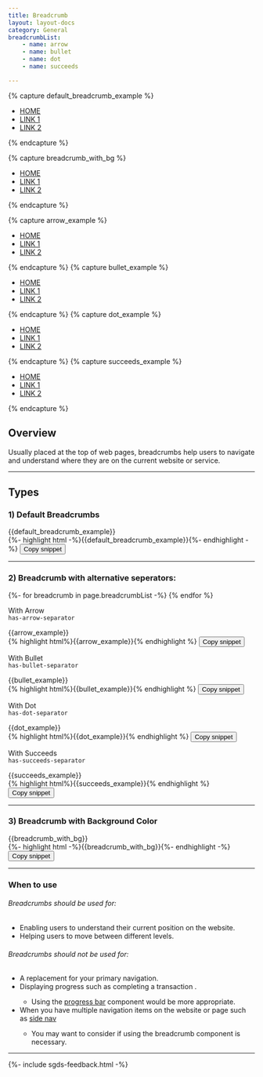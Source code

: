 ```yaml
---
title: Breadcrumb
layout: layout-docs
category: General
breadcrumbList:
    - name: arrow
    - name: bullet
    - name: dot
    - name: succeeds

---
```

{% capture default_breadcrumb_example %}
<nav class="sgds-breadcrumb" aria-label="breadcrumbs">
    <ul>
        <li><a href="">HOME</a></li>
        <li><a href="">LINK 1</a></li>
        <li><a href="">LINK 2</a></li>
    </ul>
</nav>
{% endcapture %}

{% capture breadcrumb_with_bg %}
<nav class="sgds-breadcrumb has-background-dark padding" aria-label="breadcrumbs">
    <ul>
        <li><a href="" class="has-text-white">HOME</a></li>
        <li><a href="" class="has-text-white" href="">LINK 1</a></li>
        <li><a href="" class="has-text-white" href="">LINK 2</a></li>
    </ul>
</nav>
{% endcapture %}

{% capture arrow_example %}
<nav class="sgds-breadcrumb has-arrow-separator" aria-label="breadcrumbs">
    <ul>
        <li><a href="">HOME</a></li>
        <li><a href="">LINK 1</a></li>
        <li><a href="">LINK 2</a></li>
    </ul>
</nav>
{% endcapture %}
{% capture bullet_example %}
<nav class="sgds-breadcrumb has-bullet-separator" aria-label="breadcrumbs">
    <ul>
        <li><a href="">HOME</a></li>
        <li><a href="">LINK 1</a></li>
        <li><a href="">LINK 2</a></li>
    </ul>
</nav>
{% endcapture %}
{% capture dot_example %}
<nav class="sgds-breadcrumb has-dot-separator" aria-label="breadcrumbs">
    <ul>
        <li><a href="">HOME</a></li>
        <li><a href="">LINK 1</a></li>
        <li><a href="">LINK 2</a></li>
    </ul>
</nav>
{% endcapture %}
{% capture succeeds_example %}
<nav class="sgds-breadcrumb has-succeeds-separator" aria-label="breadcrumbs">
    <ul>
        <li><a href="">HOME</a></li>
        <li><a href="">LINK 1</a></li>
        <li><a href="">LINK 2</a></li>
    </ul>
</nav>
{% endcapture %}

<h2>Overview</h2>
<p>
  Usually placed at the top of web pages, breadcrumbs help users to navigate
  and understand where they are on the current website or service.
</p>

<hr />

<h2>Types</h2>

<h3 class="has-text-weight-semibold">1) Default Breadcrumbs</h3>
<div class="sgds-example-others">
    {{default_breadcrumb_example}}
</div>
{%- highlight html -%}{{default_breadcrumb_example}}{%- endhighlight -%}
<button class="sgds-button clipboard-btn is-primary is-outlined" data-clipboard-target='.highlight0'>Copy
    snippet</button>

<hr />

<h3 class="has-text-weight-semibold">2) Breadcrumb with alternative seperators:</h3>
<div class="row is-multiline">
    {%- for breadcrumb in page.breadcrumbList -%}
    {% endfor %}
    <div class="col is-6 margin--bottom">
        <p>With Arrow<br><code>has-arrow-separator</code></p>
        <div class="sgds-example-others">{{arrow_example}}</div>
        {% highlight html%}{{arrow_example}}{% endhighlight %}
        <button class="sgds-button clipboard-btn is-primary is-outlined " data-clipboard-target='.highlight0'>Copy
            snippet</button>
    </div>
    <div class="col is-6 margin--bottom">
        <p>With Bullet<br><code>has-bullet-separator</code></p>
        <div class="sgds-example-others">{{bullet_example}}</div>
        {% highlight html%}{{bullet_example}}{% endhighlight %}
        <button class="sgds-button clipboard-btn is-primary is-outlined " data-clipboard-target='.highlight1'>Copy
            snippet</button>
    </div>
    <div class="col is-6 margin--bottom">
        <p>With Dot<br><code>has-dot-separator</code></p>
        <div class="sgds-example-others">{{dot_example}}</div>
        {% highlight html%}{{dot_example}}{% endhighlight %}
        <button class="sgds-button clipboard-btn is-primary is-outlined " data-clipboard-target='.highlight2'>Copy
            snippet</button>
    </div>
    <div class="col is-6 margin--bottom">
        <p>With Succeeds<br><code>has-succeeds-separator</code></p>
        <div class="sgds-example-others">{{succeeds_example}}</div>
        {% highlight html%}{{succeeds_example}}{% endhighlight %}
        <button class="sgds-button clipboard-btn is-primary is-outlined " data-clipboard-target='.highlight3'>Copy
            snippet</button>
    </div>
</div>

<hr />

<h3 class="has-text-weight-semibold">3) Breadcrumb with Background Color</h3>
<div class="sgds-example-others is-paddingless">{{breadcrumb_with_bg}}</div>
{%- highlight html -%}{{breadcrumb_with_bg}}{%- endhighlight -%}
<button class="sgds-button clipboard-btn is-primary is-outlined" data-clipboard-target='.highlight4'>Copy
    snippet</button>

<hr />

<h3>When to use</h3>

<h6>Breadcrumbs should be used for:</h6>
<ul>
  <li>Enabling users to understand their current position on the website.</li>
  <li>Helping users to move between different levels.</li>
</ul>

<h6>Breadcrumbs should not be used for:</h6>
<ul>
  <li>A replacement for your primary navigation.</li>
  <li>Displaying progress such as completing a transaction .</li>
    <ul>
      <li>Using the <a href="/docs/progress-bar">progress bar</a> component
        would be more appropriate.</li>
    </ul>
  <li>When you have multiple navigation items on the website or page such as
    <a href="/docs/side-nav">side nav</a></li>
    <ul>
      <li>You may want to consider if using the breadcrumb component is necessary.</li>
    </ul>
</ul>

<hr />



{%- include sgds-feedback.html -%}
